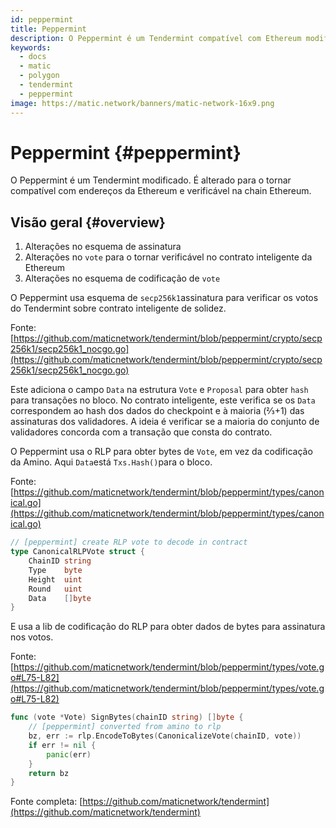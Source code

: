 ```yaml
---
id: peppermint
title: Peppermint
description: O Peppermint é um Tendermint compatível com Ethereum modificado
keywords:
  - docs
  - matic
  - polygon
  - tendermint
  - peppermint
image: https://matic.network/banners/matic-network-16x9.png
---
```


# Peppermint {#peppermint}

O Peppermint é um Tendermint modificado. É alterado para o tornar compatível com endereços da Ethereum e verificável na chain Ethereum.

## Visão geral {#overview}

1. Alterações no esquema de assinatura
2. Alterações no `vote` para o tornar verificável no contrato inteligente da Ethereum
3. Alterações no esquema de codificação de `vote`

O Peppermint usa esquema de `secp256k1`assinatura para verificar os votos do Tendermint sobre contrato inteligente de solidez.

Fonte: [https://github.com/maticnetwork/tendermint/blob/peppermint/crypto/secp256k1/secp256k1_nocgo.go](https://github.com/maticnetwork/tendermint/blob/peppermint/crypto/secp256k1/secp256k1_nocgo.go)

Este adiciona o campo `Data` na estrutura `Vote` e `Proposal` para obter `hash` para transações no bloco. No contrato inteligente, este verifica se os `Data` correspondem ao hash dos dados do checkpoint e à maioria (⅔+1) das assinaturas dos validadores. A ideia é verificar se a maioria do conjunto de validadores concorda com a transação que consta do contrato.

O Peppermint usa o RLP para obter bytes de `Vote`, em vez da codificação da Amino. Aqui `Data`está `Txs.Hash()`para o bloco.

Fonte: [https://github.com/maticnetwork/tendermint/blob/peppermint/types/canonical.go](https://github.com/maticnetwork/tendermint/blob/peppermint/types/canonical.go)

```go
// [peppermint] create RLP vote to decode in contract
type CanonicalRLPVote struct {
	ChainID string
	Type    byte
	Height  uint
	Round   uint
	Data    []byte
}
```

E usa a lib de codificação do RLP para obter dados de bytes para assinatura nos votos.

Fonte: [https://github.com/maticnetwork/tendermint/blob/peppermint/types/vote.go#L75-L82](https://github.com/maticnetwork/tendermint/blob/peppermint/types/vote.go#L75-L82)

```go
func (vote *Vote) SignBytes(chainID string) []byte {
	// [peppermint] converted from amino to rlp
	bz, err := rlp.EncodeToBytes(CanonicalizeVote(chainID, vote))
	if err != nil {
		panic(err)
	}
	return bz
}
```

Fonte completa: [https://github.com/maticnetwork/tendermint](https://github.com/maticnetwork/tendermint)
